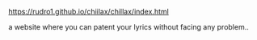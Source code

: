 https://rudro1.github.io/chiilax/chillax/index.html

a website where you can patent your lyrics without facing any problem..
